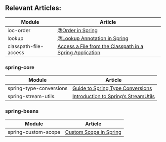 ## Relevant Articles: 

Module | Article
--|--
ioc-order | [@Order in Spring](http://www.baeldung.com/spring-order)
lookup | [@Lookup Annotation in Spring](http://www.baeldung.com/spring-lookup)
classpath-file-access | [Access a File from the Classpath in a Spring Application](https://www.baeldung.com/spring-classpath-file-access)

### spring-core
Module | Article
--|--
spring-type-conversions | [Guide to Spring Type Conversions](https://www.baeldung.com/spring-type-conversions)
spring-stream-utils | [Introduction to Spring’s StreamUtils](https://www.baeldung.com/spring-stream-utils)

### spring-beans
Module | Article
--|--
spring-custom-scope | [Custom Scope in Spring](https://www.baeldung.com/spring-custom-scope)